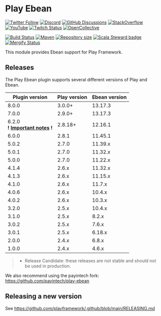 <!--- Copyright (C) from 2022 The Play Framework Contributors <https://github.com/playframework>, 2011-2021 Lightbend Inc. <https://www.lightbend.com> -->

# Play Ebean

[![Twitter Follow](https://img.shields.io/twitter/follow/playframework?label=follow&style=flat&logo=twitter&color=brightgreen)](https://twitter.com/playframework)
[![Discord](https://img.shields.io/discord/931647755942776882?logo=discord&logoColor=white)](https://discord.gg/g5s2vtZ4Fa)
[![GitHub Discussions](https://img.shields.io/github/discussions/playframework/playframework?&logo=github&color=brightgreen)](https://github.com/playframework/playframework/discussions)
[![StackOverflow](https://img.shields.io/static/v1?label=stackoverflow&logo=stackoverflow&logoColor=fe7a16&color=brightgreen&message=playframework)](https://stackoverflow.com/tags/playframework)
[![YouTube](https://img.shields.io/youtube/channel/views/UCRp6QDm5SDjbIuisUpxV9cg?label=watch&logo=youtube&style=flat&color=brightgreen&logoColor=ff0000)](https://www.youtube.com/channel/UCRp6QDm5SDjbIuisUpxV9cg)
[![Twitch Status](https://img.shields.io/twitch/status/playframework?logo=twitch&logoColor=white&color=brightgreen&label=live%20stream)](https://www.twitch.tv/playframework)
[![OpenCollective](https://img.shields.io/opencollective/all/playframework?label=financial%20contributors&logo=open-collective)](https://opencollective.com/playframework)

[![Build Status](https://github.com/playframework/play-ebean/actions/workflows/build-test.yml/badge.svg)](https://github.com/playframework/play-ebean/actions/workflows/build-test.yml)
[![Maven](https://img.shields.io/maven-central/v/org.playframework/play-ebean_2.13.svg?logo=apache-maven)](https://mvnrepository.com/artifact/org.playframework/play-ebean_2.13)
[![Repository size](https://img.shields.io/github/repo-size/playframework/play-ebean.svg?logo=git)](https://github.com/playframework/play-ebean)
[![Scala Steward badge](https://img.shields.io/badge/Scala_Steward-helping-blue.svg?style=flat&logo=data:image/png;base64,iVBORw0KGgoAAAANSUhEUgAAAA4AAAAQCAMAAAARSr4IAAAAVFBMVEUAAACHjojlOy5NWlrKzcYRKjGFjIbp293YycuLa3pYY2LSqql4f3pCUFTgSjNodYRmcXUsPD/NTTbjRS+2jomhgnzNc223cGvZS0HaSD0XLjbaSjElhIr+AAAAAXRSTlMAQObYZgAAAHlJREFUCNdNyosOwyAIhWHAQS1Vt7a77/3fcxxdmv0xwmckutAR1nkm4ggbyEcg/wWmlGLDAA3oL50xi6fk5ffZ3E2E3QfZDCcCN2YtbEWZt+Drc6u6rlqv7Uk0LdKqqr5rk2UCRXOk0vmQKGfc94nOJyQjouF9H/wCc9gECEYfONoAAAAASUVORK5CYII=)](https://scala-steward.org)
[![Mergify Status](https://img.shields.io/endpoint.svg?url=https://api.mergify.com/v1/badges/playframework/play-ebean&style=flat)](https://mergify.com)

This module provides Ebean support for Play Framework.

## Releases

The Play Ebean plugin supports several different versions of Play and Ebean.

| Plugin version                                                                                             | Play version | Ebean version |
|------------------------------------------------------------------------------------------------------------|--------------|---------------|
| 8.0.0                                                                                                      | 3.0.0+       | 13.17.3       |
| 7.0.0                                                                                                      | 2.9.0+       | 13.17.3       |
| 6.2.0<br>**! [Important notes](https://github.com/playframework/play-ebean/releases/tag/6.2.0-RC4) !**     | 2.8.18+      | 12.16.1       |
| 6.0.0                                                                                                      | 2.8.1        | 11.45.1       |
| 5.0.2                                                                                                      | 2.7.0        | 11.39.x       |
| 5.0.1                                                                                                      | 2.7.0        | 11.32.x       |
| 5.0.0                                                                                                      | 2.7.0        | 11.22.x       |
| 4.1.4                                                                                                      | 2.6.x        | 11.32.x       |
| 4.1.3                                                                                                      | 2.6.x        | 11.15.x       |
| 4.1.0                                                                                                      | 2.6.x        | 11.7.x        |
| 4.0.6                                                                                                      | 2.6.x        | 10.4.x        |
| 4.0.2                                                                                                      | 2.6.x        | 10.3.x        |
| 3.2.0                                                                                                      | 2.5.x        | 10.4.x        |
| 3.1.0                                                                                                      | 2.5.x        | 8.2.x         |
| 3.0.2                                                                                                      | 2.5.x        | 7.6.x         |
| 3.0.1                                                                                                      | 2.5.x        | 6.18.x        |
| 2.0.0                                                                                                      | 2.4.x        | 6.8.x         |
| 1.0.0                                                                                                      | 2.4.x        | 4.6.x         |

> * Release Candidate: these releases are not stable and should not be used in production.

We also recommend using the payintech fork: https://github.com/payintech/play-ebean

## Releasing a new version

See https://github.com/playframework/.github/blob/main/RELEASING.md
